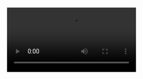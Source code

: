<strong><div align="center">
<video src="https://github.com/LuckxSz/GIT-API-JS/assets/135531180/fe742e50-628d-4cbc-ad4f-06914a5c5b68">

> **If the video has an error, reload the page!**<br>
> Access the online project here  **[AQUI](https://luckxsz.github.io/GIT-API-JS/)**


## 🤓Technologies Used

-   [Javascript](https://developer.mozilla.org/en-US/docs/Web/JavaScript)
-   [CSS](https://developer.mozilla.org/en-US/docs/Web/CSS)
-   [HTML](https://developer.mozilla.org/en-US/docs/Web/HTML)

## 📝 About

I did this project just with the intention of practicing and learn java-script, I will be developing a series of consecutive projects (with the goal of one per day)
<strong/>
